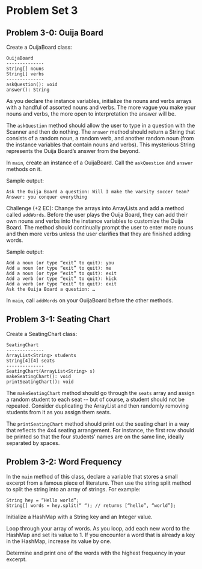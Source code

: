 # Problem Set 3

## Problem 3-0: Ouija Board

Create a OuijaBoard class:

```
OuijaBoard
--------------
String[] nouns
String[] verbs
--------------
askQuestion(): void
answer(): String
```

As you declare the instance variables, initialize the nouns and verbs arrays with a handful of assorted nouns and verbs. The more vague you make your nouns and verbs, the more open to interpretation the answer will be.

The `askQuestion` method should allow the user to type in a question with the Scanner and then do nothing. The `answer` method should return a String that consists of a random noun, a random verb, and another random noun (from the instance variables that contain nouns and verbs). This mysterious String represents the Ouija Board’s answer from the beyond. 

In `main`, create an instance of a OuijaBoard. Call the `askQuestion` and `answer` methods on it.

Sample output:
```
Ask the Ouija Board a question: Will I make the varsity soccer team?
Answer: you conquer everything
```

Challenge (+2 EC): Change the arrays into ArrayLists and add a method called `addWords`. Before the user plays the Ouija Board, they can add their own nouns and verbs into the instance variables to customize the Ouija Board. The method should continually prompt the user to enter more nouns and then more verbs unless the user clarifies that they are finished adding words.

Sample output:
```
Add a noun (or type “exit” to quit): you
Add a noun (or type “exit” to quit): me
Add a noun (or type “exit” to quit): exit
Add a verb (or type “exit” to quit): kick
Add a verb (or type “exit” to quit): exit
Ask the Ouija Board a question: …
```

In `main`, call `addWords` on your OuijaBoard before the other methods.

## Problem 3-1: Seating Chart

Create a SeatingChart class: 
```
SeatingChart
--------------
ArrayList<String> students
String[4][4] seats
--------------
SeatingChart(ArrayList<String> s)
makeSeatingChart(): void
printSeatingChart(): void
```

The `makeSeatingChart` method should go through the `seats` array and assign a random student to each seat -- but of course, a student should not be repeated. Consider duplicating the ArrayList and then randomly removing students from it as you assign them seats.

The `printSeatingChart` method should print out the seating chart in a way that reflects the 4x4 seating arrangement. For instance, the first row should be printed so that the four students’ names are on the same line, ideally separated by spaces.

## Problem 3-2: Word Frequency

In the `main` method of this class, declare a variable that stores a small excerpt from a famous piece of literature.
Then use the string split method to split the string into an array of strings. For example:

```
String hey = “Hello world”;
String[] words = hey.split(“ “); // returns [“hello”, “world”];
```

Initialize a HashMap with a String key and an Integer value.

Loop through your array of words. As you loop, add each new word to the HashMap and set its value to 1. If you encounter a word that is already a key in the HashMap, increase its value by one.

Determine and print one of the words with the highest frequency in your excerpt.
